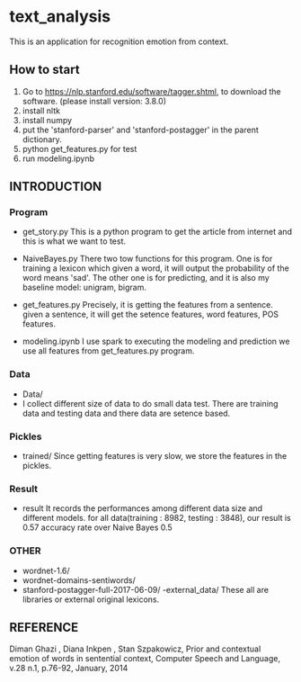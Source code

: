 # text_analysis
This is an application for recognition emotion from context.

## How to start
1. Go to https://nlp.stanford.edu/software/tagger.shtml, to download the software. (please install version: 3.8.0) 
2. install nltk
3. install numpy 
4. put the 'stanford-parser' and 'stanford-postagger' in the parent dictionary.
5. python get_features.py  for test
6. run modeling.ipynb 

## INTRODUCTION
### Program 
- get_story.py
This is a python program to get the article from internet and this is what we want to test.

- NaiveBayes.py
There two tow functions for this program. One is for training a lexicon which given a word, it will output the probability of the word means 'sad'.
The other one is for predicting, and it is also my baseline model: unigram, bigram.

- get_features.py 
Precisely, it is getting the features from a sentence. given a sentence, it will get the setence features, word features, POS features.

- modeling.ipynb
I use spark to executing the modeling and prediction we use all features from get_features.py program.

### Data
- Data/
- I collect different size of data to do small data test. There are training data and testing data and there data are setence based.

### Pickles
- trained/
Since getting features is very slow, we store the features in the pickles.

### Result 
- result
It records the performances among different data size and different models.
for all data(training : 8982, testing : 3848), our result is 0.57 accuracy rate over Naive Bayes 0.5


### OTHER
- wordnet-1.6/
- wordnet-domains-sentiwords/
- stanford-postagger-full-2017-06-09/
-external_data/ 
These all are libraries or external original lexicons.


## REFERENCE
Diman Ghazi , Diana Inkpen , Stan Szpakowicz, Prior and contextual emotion of words in sentential context, Computer Speech and Language, v.28 n.1, p.76-92, January, 2014 

